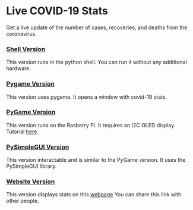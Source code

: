 # Live COVID-19 Stats
Get a live update of the number of cases, recoveries, and deaths from the coronavirus. 

<a href="BasicCoronaVirusUpdater.py"><h3>Shell Version</h3></a>
This version runs in the python shell. You can run it without any additional hardware. 

<a href="PyGameVersion.py"><h3>Pygame Version</h3></a>
This version uses pygame. It opens a window with covid-19 stats.

<a href="OLEDScreenMonitorVersion.py"><h3>PyGame Version</h3></a>
This version runs on the Rasberry Pi. It requires an I2C OLED display. Tutorial <a href="https://www.hackster.io/gadhagod/live-coronavirus-stats-display-e07e89">here</a>.

<a href="GUIVersion.py"><h3>PySimpleGUI Version</h3></a>
This version interactable and is similar to the PyGame version. It uses the PySimpleGUI library. 

<a href="WebsiteVersion.js"><h3>Website Version</h3></a>
This version displays stats on this <a href="OLEDScreenMonitorPage.js">webpage</a> You can share this link with other people.
